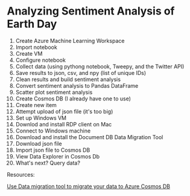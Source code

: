 # Analyzing Sentiment Analysis of Earth Day

1. Create Azure Machine Learning Workspace
2. Import notebook
3. Create VM
4. Configure notebook
5. Collect data (using pythong notebook, Tweepy, and the Twitter API)
6. Save results to json, csv, and npy (list of unique IDs)
7. Clean results and build sentiment analysis
8. Convert sentiment analysis to Pandas DataFrame
9. Scatter plot sentiment analysis
10. Create Cosmos DB (I already have one to use)
11. Create new item
12. Attempt upload of json file (it's too big)
13. Set up Windows VM
14. Downlod and install RDP client on Mac
15. Connect to Windows machine
16. Download and install the Document DB Data Migration Tool
17. Download json file
18. Import json file to Cosmos DB
19. View Data Explorer in Cosmos Db
20. What's next? Query data?

Resources:

[Use Data migration tool to migrate your data to Azure Cosmos DB](
https://docs.microsoft.com/en-us/azure/cosmos-db/import-data)